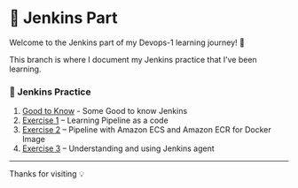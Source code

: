 # 🤖 Jenkins Part

Welcome to the Jenkins part of my Devops-1 learning journey! 🚀

This branch is where I document my Jenkins practice that I’ve been learning.

### 🔧 Jenkins Practice

1. [Good to Know](./Good_to_Know.md) - Some Good to know Jenkins
2. [Exercise 1](./Exercise%201) – Learning Pipeline as a code
3. [Exercise 2](./Exercise%202) – Pipeline with Amazon ECS and Amazon ECR for Docker Image
3. [Exercise 3](./Exercise%203) – Understanding and using Jenkins agent

---
Thanks for visiting 💡